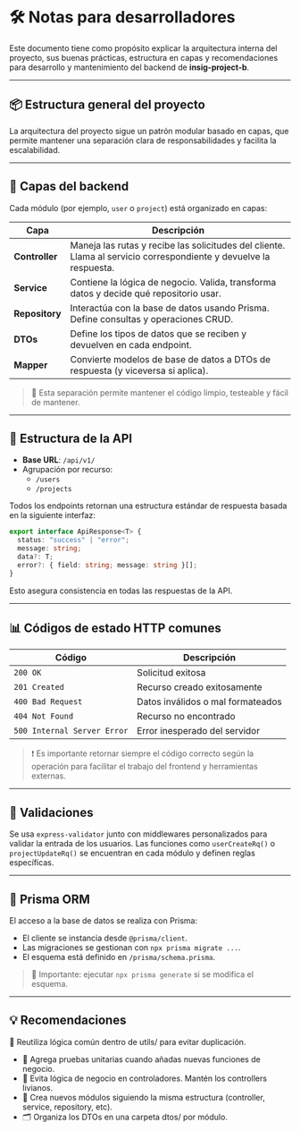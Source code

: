# 🛠️ Notas para desarrolladores

Este documento tiene como propósito explicar la arquitectura interna del proyecto, sus buenas prácticas, estructura en capas y recomendaciones para desarrollo y mantenimiento del backend de **insig-project-b**.

---

## 📦 Estructura general del proyecto

La arquitectura del proyecto sigue un patrón modular basado en capas, que permite mantener una separación clara de responsabilidades y facilita la escalabilidad.

---

## 🧱 Capas del backend

Cada módulo (por ejemplo, `user` o `project`) está organizado en capas:

| Capa         | Descripción |
|--------------|-------------|
| **Controller** | Maneja las rutas y recibe las solicitudes del cliente. Llama al servicio correspondiente y devuelve la respuesta. |
| **Service** | Contiene la lógica de negocio. Valida, transforma datos y decide qué repositorio usar. |
| **Repository** | Interactúa con la base de datos usando Prisma. Define consultas y operaciones CRUD. |
| **DTOs** | Define los tipos de datos que se reciben y devuelven en cada endpoint. |
| **Mapper** | Convierte modelos de base de datos a DTOs de respuesta (y viceversa si aplica). |

> 🧠 Esta separación permite mantener el código limpio, testeable y fácil de mantener.

---

## 🔀 Estructura de la API

- **Base URL**: `/api/v1/`
- Agrupación por recurso:
  - `/users`
  - `/projects`

Todos los endpoints retornan una estructura estándar de respuesta basada en la siguiente interfaz:

```ts
export interface ApiResponse<T> {
  status: "success" | "error";
  message: string;
  data?: T;
  error?: { field: string; message: string }[];
}
```

Esto asegura consistencia en todas las respuestas de la API.

---

## 📊 Códigos de estado HTTP comunes

| Código | Descripción                          |
|--------|--------------------------------------|
| `200 OK` | Solicitud exitosa                   |
| `201 Created` | Recurso creado exitosamente     |
| `400 Bad Request` | Datos inválidos o mal formateados |
| `404 Not Found` | Recurso no encontrado         |
| `500 Internal Server Error` | Error inesperado del servidor |

> ❗ Es importante retornar siempre el código correcto según la operación para facilitar el trabajo del frontend y herramientas externas.

--- 

## 🧪 Validaciones
Se usa `express-validator` junto con middlewares personalizados para validar la entrada de los usuarios. Las funciones como `userCreateRq()` o `projectUpdateRq()` se encuentran en cada módulo y definen reglas específicas.

---

## 🧩 Prisma ORM
El acceso a la base de datos se realiza con Prisma:
- El cliente se instancia desde `@prisma/client`.
- Las migraciones se gestionan con `npx prisma migrate ...`.
- El esquema está definido en `/prisma/schema.prisma`.

> 🧩 Importante: ejecutar `npx prisma generate` si se modifica el esquema.

---

## 💡 Recomendaciones
🔁 Reutiliza lógica común dentro de utils/ para evitar duplicación.

- 🧪 Agrega pruebas unitarias cuando añadas nuevas funciones de negocio.
- 🚫 Evita lógica de negocio en controladores. Mantén los controllers livianos.
- 🧱 Crea nuevos módulos siguiendo la misma estructura (controller, service, repository, etc).
- 🗂️ Organiza los DTOs en una carpeta dtos/ por módulo.